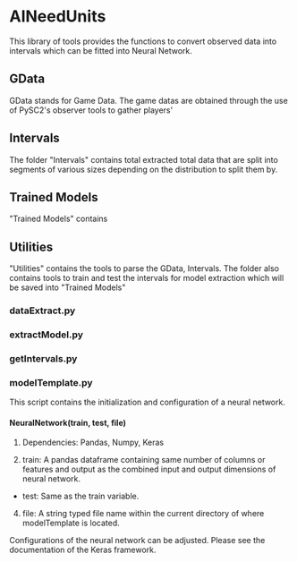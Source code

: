 # AINeedUnits

This library of tools provides the functions to convert observed data into intervals which can be fitted into Neural Network.

## GData

GData stands for Game Data. The game datas are obtained through the use of PySC2's observer tools to gather players' 

## Intervals

The folder "Intervals" contains total extracted total data that are split into segments of various sizes depending on the distribution to split them by.

## Trained Models

"Trained Models" contains 

## Utilities 

"Utilities" contains the tools to parse the GData, Intervals. The folder also contains tools to train and test the intervals for model extraction which will be saved into "Trained Models"

### dataExtract.py


### extractModel.py


### getIntervals.py


### modelTemplate.py

This script contains the initialization and configuration of a neural network.

#### NeuralNetwork(train, test, file)

1. Dependencies: Pandas, Numpy, Keras

2. train: A pandas dataframe containing same number of columns or features and output as the combined input and output dimensions of neural network.

- test: Same as the train variable.

4. file: A string typed file name within the current directory of where modelTemplate is located.

Configurations of the neural network can be adjusted. Please see the documentation of the Keras framework.
